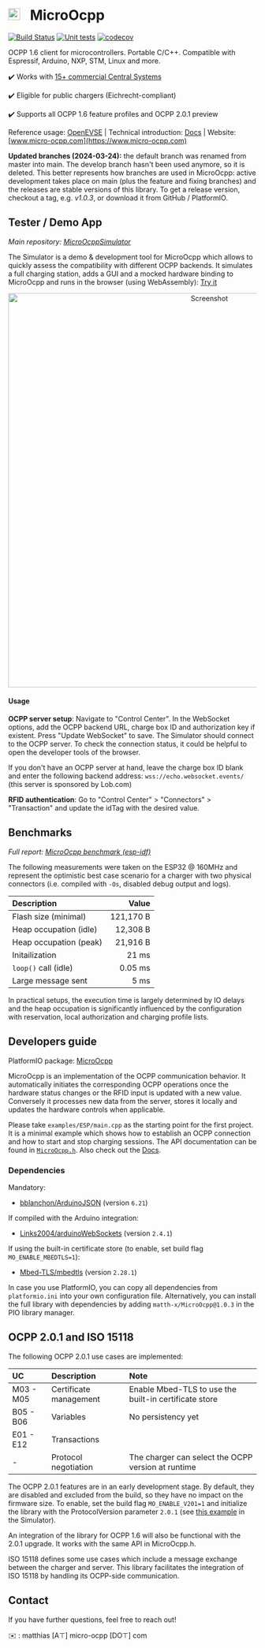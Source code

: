 # <img src="https://github.com/matth-x/MicroOcpp/assets/63792403/1c49d1ad-7afc-48d3-a54e-9aef2d4886db" alt="Icon" height="24"> &nbsp; MicroOcpp

[![Build Status]( https://github.com/matth-x/MicroOcpp/workflows/PlatformIO%20CI/badge.svg)](https://github.com/matth-x/MicroOcpp/actions)
[![Unit tests]( https://github.com/matth-x/MicroOcpp/workflows/Unit%20tests/badge.svg)](https://github.com/matth-x/MicroOcpp/actions)
[![codecov](https://codecov.io/github/matth-x/ArduinoOcpp/branch/develop/graph/badge.svg?token=UN6LO96HM7)](https://codecov.io/github/matth-x/ArduinoOcpp)

OCPP 1.6 client for microcontrollers. Portable C/C++. Compatible with Espressif, Arduino, NXP, STM, Linux and more.

:heavy_check_mark: Works with [15+ commercial Central Systems](https://www.micro-ocpp.com/#h.314525e8447cc93c_81)

:heavy_check_mark: Eligible for public chargers (Eichrecht-compliant)

:heavy_check_mark: Supports all OCPP 1.6 feature profiles and OCPP 2.0.1 preview

Reference usage: [OpenEVSE](https://github.com/OpenEVSE/ESP32_WiFi_V4.x/blob/master/src/ocpp.cpp) | Technical introduction: [Docs](https://matth-x.github.io/MicroOcpp/intro-tech) | Website: [www.micro-ocpp.com](https://www.micro-ocpp.com)

**Updated branches (2024-03-24):** the default branch was renamed from master into main. The develop branch hasn't been used anymore, so it is deleted. This better represents how branches are used in MicroOcpp: active development takes place on main (plus the feature and fixing branches) and the releases are stable versions of this library. To get a release version, checkout a tag, e.g. *v1.0.3*, or download it from GitHub / PlatformIO.

## Tester / Demo App

*Main repository: [MicroOcppSimulator](https://github.com/matth-x/MicroOcppSimulator)*

The Simulator is a demo & development tool for MicroOcpp which allows to quickly assess the compatibility with different OCPP backends. It simulates a full charging station, adds a GUI and a mocked hardware binding to MicroOcpp and runs in the browser (using WebAssembly): [Try it](https://demo.micro-ocpp.com/)

<div align="center"><img src="https://github.com/matth-x/MicroOcpp/assets/63792403/27f2819b-41fd-41a7-88a8-9e673b8a88b8" alt="Screenshot" width="800em" href="https://demo.micro-ocpp.com/"></div>

#### Usage

**OCPP server setup**: Navigate to "Control Center". In the WebSocket options, add the OCPP backend URL, charge box ID and authorization key if existent. Press "Update WebSocket" to save. The Simulator should connect to the OCPP server. To check the connection status, it could be helpful to open the developer tools of the browser.

If you don't have an OCPP server at hand, leave the charge box ID blank and enter the following backend address: `wss://echo.websocket.events/` (this server is sponsored by Lob.com)

**RFID authentication**: Go to "Control Center" > "Connectors" > "Transaction" and update the idTag with the desired value.

## Benchmarks

*Full report: [MicroOcpp benchmark (esp-idf)](https://github.com/matth-x/MicroOcpp-benchmark)*

The following measurements were taken on the ESP32 @ 160MHz and represent the optimistic best case scenario for a charger with two physical connectors (i.e. compiled with `-Os`, disabled debug output and logs).

| Description | Value |
| :--- | ---: |
| Flash size (minimal) | 121,170 B |
| Heap occupation (idle) | 12,308 B |
| Heap occupation (peak) | 21,916 B |
| Initailization | 21 ms |
| `loop()` call (idle) | 0.05 ms |
| Large message sent | 5 ms |

In practical setups, the execution time is largely determined by IO delays and the heap occupation is significantly influenced by the configuration with reservation, local authorization and charging profile lists.

## Developers guide

PlatformIO package: [MicroOcpp](https://registry.platformio.org/libraries/matth-x/MicroOcpp)

MicroOcpp is an implementation of the OCPP communication behavior. It automatically initiates the corresponding OCPP operations once the hardware status changes or the RFID input is updated with a new value. Conversely it processes new data from the server, stores it locally and updates the hardware controls when applicable.

Please take `examples/ESP/main.cpp` as the starting point for the first project. It is a minimal example which shows how to establish an OCPP connection and how to start and stop charging sessions. The API documentation can be found in [`MicroOcpp.h`](https://github.com/matth-x/MicroOcpp/blob/main/src/MicroOcpp.h). Also check out the [Docs](https://matth-x.github.io/MicroOcpp).

### Dependencies

Mandatory:

- [bblanchon/ArduinoJSON](https://github.com/bblanchon/ArduinoJson) (version `6.21`)

If compiled with the Arduino integration:

- [Links2004/arduinoWebSockets](https://github.com/Links2004/arduinoWebSockets) (version `2.4.1`)

If using the built-in certificate store (to enable, set build flag `MO_ENABLE_MBEDTLS=1`):

- [Mbed-TLS/mbedtls](https://github.com/Mbed-TLS/mbedtls) (version `2.28.1`)

In case you use PlatformIO, you can copy all dependencies from `platformio.ini` into your own configuration file. Alternatively, you can install the full library with dependencies by adding `matth-x/MicroOcpp@1.0.3` in the PIO library manager.

## OCPP 2.0.1 and ISO 15118

The following OCPP 2.0.1 use cases are implemented:

| UC | Description | Note |
| :--- | :--- | :--- |
| M03 - M05 | Certificate management | Enable Mbed-TLS to use the built-in certificate store |
| B05 - B06 | Variables | No persistency yet |
| E01 - E12 | Transactions | |
| - | Protocol negotiation | The charger can select the OCPP version at runtime |

The OCPP 2.0.1 features are in an early development stage. By default, they are disabled and excluded from the build, so they have no impact on the firmware size. To enable, set the build flag `MO_ENABLE_V201=1` and initialize the library with the ProtocolVersion parameter `2.0.1`  (see [this example](https://github.com/matth-x/MicroOcppSimulator/blob/657e606c3b178d3add242935d413c72624130ff3/src/main.cpp#L43-L47) in the Simulator).

An integration of the library for OCPP 1.6 will also be functional with the 2.0.1 upgrade. It works with the same API in MicroOcpp.h.

ISO 15118 defines some use cases which include a message exchange between the charger and server. This library facilitates the integration of ISO 15118 by handling its OCPP-side communication.

## Contact

If you have further questions, feel free to reach out!

:envelope: : matthias [A⊤] micro-ocpp [DО⊤] com
